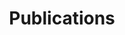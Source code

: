 ---
title: "Publications"
description: "We're studying neural stem cells"
draft: false
bg_image: "images/publications/journals.jpg"
---